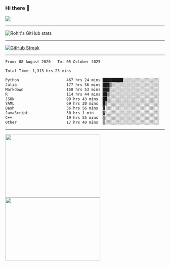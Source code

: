 ### Hi there 👋

 ![](https://komarev.com/ghpvc/?username=RohitRathore1&color=blueviolet)

<hr/>

![Rohit's GitHub stats](https://github-readme-stats.vercel.app/api?username=RohitRathore1&show_icons=true&theme=transparent)

<hr/>

[![GitHub Streak](http://github-readme-streak-stats.herokuapp.com?user=RohitRathore1&theme=dark&mode=weekly)](https://git.io/streak-stats)

<hr/>

<!--START_SECTION:waka-->

```txt
From: 08 August 2020 - To: 05 October 2025

Total Time: 1,313 hrs 25 mins

Python                     467 hrs 24 mins █████████░░░░░░░░░░░░░░░░   35.59 %
Julia                      177 hrs 56 mins ███▒░░░░░░░░░░░░░░░░░░░░░   13.55 %
Markdown                   150 hrs 53 mins ███░░░░░░░░░░░░░░░░░░░░░░   11.49 %
R                          114 hrs 44 mins ██▒░░░░░░░░░░░░░░░░░░░░░░   08.74 %
JSON                       98 hrs 43 mins  ██░░░░░░░░░░░░░░░░░░░░░░░   07.52 %
YAML                       69 hrs 20 mins  █▒░░░░░░░░░░░░░░░░░░░░░░░   05.28 %
Bash                       36 hrs 56 mins  ▓░░░░░░░░░░░░░░░░░░░░░░░░   02.81 %
JavaScript                 30 hrs 1 min    ▓░░░░░░░░░░░░░░░░░░░░░░░░   02.29 %
C++                        19 hrs 55 mins  ▒░░░░░░░░░░░░░░░░░░░░░░░░   01.52 %
Other                      17 hrs 40 mins  ▒░░░░░░░░░░░░░░░░░░░░░░░░   01.35 %
```

<!--END_SECTION:waka-->

<hr/>

<p>
  <img src="https://wakatime.com/share/@TeAmp0is0N/3935ee43-08a3-493e-8b95-60c1f9204b15.svg" width="300" height="200">
  <img src="https://wakatime.com/share/@TeAmp0is0N/8717aacc-7340-44e0-abb1-987dc9823fcd.svg" width="300" height="200">
</p>




